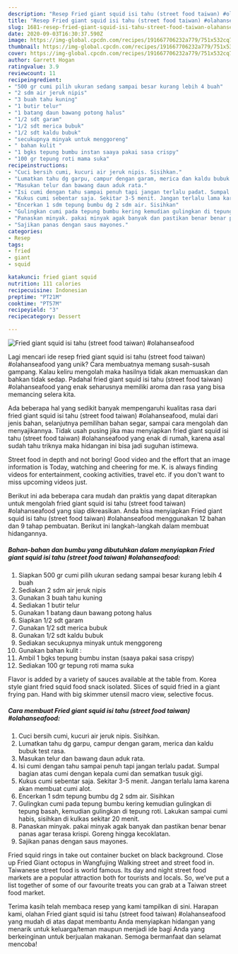 ```yaml
---
description: "Resep Fried giant squid isi tahu (street food taiwan) #olahanseafood yang Bisa Manjain Lidah"
title: "Resep Fried giant squid isi tahu (street food taiwan) #olahanseafood yang Bisa Manjain Lidah"
slug: 1681-resep-fried-giant-squid-isi-tahu-street-food-taiwan-olahanseafood-yang-bisa-manjain-lidah
date: 2020-09-03T16:30:37.590Z
image: https://img-global.cpcdn.com/recipes/191667706232a779/751x532cq70/fried-giant-squid-isi-tahu-street-food-taiwan-olahanseafood-foto-resep-utama.jpg
thumbnail: https://img-global.cpcdn.com/recipes/191667706232a779/751x532cq70/fried-giant-squid-isi-tahu-street-food-taiwan-olahanseafood-foto-resep-utama.jpg
cover: https://img-global.cpcdn.com/recipes/191667706232a779/751x532cq70/fried-giant-squid-isi-tahu-street-food-taiwan-olahanseafood-foto-resep-utama.jpg
author: Garrett Hogan
ratingvalue: 3.9
reviewcount: 11
recipeingredient:
- "500 gr cumi pilih ukuran sedang sampai besar kurang lebih 4 buah"
- "2 sdm air jeruk nipis"
- "3 buah tahu kuning"
- "1 butir telur"
- "1 batang daun bawang potong halus"
- "1/2 sdt garam"
- "1/2 sdt merica bubuk"
- "1/2 sdt kaldu bubuk"
- "secukupnya minyak untuk menggoreng"
- " bahan kulit "
- "1 bgks tepung bumbu instan saaya pakai sasa crispy"
- "100 gr tepung roti mama suka"
recipeinstructions:
- "Cuci bersih cumi, kucuri air jeruk nipis. Sisihkan."
- "Lumatkan tahu dg garpu, campur dengan garam, merica dan kaldu bubuk test rasa."
- "Masukan telur dan bawang daun aduk rata."
- "Isi cumi dengan tahu sampai penuh tapi jangan terlalu padat. Sumpal bagian atas cumi dengan kepala cumi dan sematkan tusuk gigi."
- "Kukus cumi sebentar saja. Sekitar 3-5 menit. Jangan terlalu lama karena akan membuat cumi alot."
- "Encerkan 1 sdm tepung bumbu dg 2 sdm air. Sisihkan"
- "Gulingkan cumi pada tepung bumbu kering kemudian gulingkan di tepung basah, kemudian gulingkan di tepung roti. Lakukan sampai cumi habis, sisihkan di kulkas sekitar 20 menit."
- "Panaskan minyak. pakai minyak agak banyak dan pastikan benar benar panas agar terasa krispi. Goreng hingga kecoklatan."
- "Sajikan panas dengan saus mayones."
categories:
- Resep
tags:
- fried
- giant
- squid

katakunci: fried giant squid 
nutrition: 111 calories
recipecuisine: Indonesian
preptime: "PT21M"
cooktime: "PT57M"
recipeyield: "3"
recipecategory: Dessert

---
```



![Fried giant squid isi tahu (street food taiwan) #olahanseafood](https://img-global.cpcdn.com/recipes/191667706232a779/751x532cq70/fried-giant-squid-isi-tahu-street-food-taiwan-olahanseafood-foto-resep-utama.jpg)

Lagi mencari ide resep fried giant squid isi tahu (street food taiwan) #olahanseafood yang unik? Cara membuatnya memang susah-susah gampang. Kalau keliru mengolah maka hasilnya tidak akan memuaskan dan bahkan tidak sedap. Padahal fried giant squid isi tahu (street food taiwan) #olahanseafood yang enak seharusnya memiliki aroma dan rasa yang bisa memancing selera kita.

Ada beberapa hal yang sedikit banyak mempengaruhi kualitas rasa dari fried giant squid isi tahu (street food taiwan) #olahanseafood, mulai dari jenis bahan, selanjutnya pemilihan bahan segar, sampai cara mengolah dan menyajikannya. Tidak usah pusing jika mau menyiapkan fried giant squid isi tahu (street food taiwan) #olahanseafood yang enak di rumah, karena asal sudah tahu triknya maka hidangan ini bisa jadi suguhan istimewa.

Street food in depth and not boring! Good video and the effort that an image information is Today, watching and cheering for me. K. is always finding videos for entertainment, cooking activities, travel etc. if you don&#39;t want to miss upcoming videos just.


Berikut ini ada beberapa cara mudah dan praktis yang dapat diterapkan untuk mengolah fried giant squid isi tahu (street food taiwan) #olahanseafood yang siap dikreasikan. Anda bisa menyiapkan Fried giant squid isi tahu (street food taiwan) #olahanseafood menggunakan 12 bahan dan 9 tahap pembuatan. Berikut ini langkah-langkah dalam membuat hidangannya.

<!--inarticleads1-->

##### Bahan-bahan dan bumbu yang dibutuhkan dalam menyiapkan Fried giant squid isi tahu (street food taiwan) #olahanseafood:

1. Siapkan 500 gr cumi pilih ukuran sedang sampai besar kurang lebih 4 buah
1. Sediakan 2 sdm air jeruk nipis
1. Gunakan 3 buah tahu kuning
1. Sediakan 1 butir telur
1. Gunakan 1 batang daun bawang potong halus
1. Siapkan 1/2 sdt garam
1. Gunakan 1/2 sdt merica bubuk
1. Gunakan 1/2 sdt kaldu bubuk
1. Sediakan secukupnya minyak untuk menggoreng
1. Gunakan  bahan kulit :
1. Ambil 1 bgks tepung bumbu instan (saaya pakai sasa crispy)
1. Sediakan 100 gr tepung roti mama suka


Flavor is added by a variety of sauces available at the table from. Korea style giant fried squid food snack isolated. Slices of squid fried in a giant frying pan. Hand with big skimmer utensil macro view, selective focus. 

<!--inarticleads2-->

##### Cara membuat Fried giant squid isi tahu (street food taiwan) #olahanseafood:

1. Cuci bersih cumi, kucuri air jeruk nipis. Sisihkan.
1. Lumatkan tahu dg garpu, campur dengan garam, merica dan kaldu bubuk test rasa.
1. Masukan telur dan bawang daun aduk rata.
1. Isi cumi dengan tahu sampai penuh tapi jangan terlalu padat. Sumpal bagian atas cumi dengan kepala cumi dan sematkan tusuk gigi.
1. Kukus cumi sebentar saja. Sekitar 3-5 menit. Jangan terlalu lama karena akan membuat cumi alot.
1. Encerkan 1 sdm tepung bumbu dg 2 sdm air. Sisihkan
1. Gulingkan cumi pada tepung bumbu kering kemudian gulingkan di tepung basah, kemudian gulingkan di tepung roti. Lakukan sampai cumi habis, sisihkan di kulkas sekitar 20 menit.
1. Panaskan minyak. pakai minyak agak banyak dan pastikan benar benar panas agar terasa krispi. Goreng hingga kecoklatan.
1. Sajikan panas dengan saus mayones.


Fried squid rings in take out container bucket on black background. Close up Fried Giant octopus in Wangfujing Walking street and street food in. Taiwanese street food is world famous. Its day and night street food markets are a popular attraction both for tourists and locals. So, we&#39;ve put a list together of some of our favourite treats you can grab at a Taiwan street food market. 

Terima kasih telah membaca resep yang kami tampilkan di sini. Harapan kami, olahan Fried giant squid isi tahu (street food taiwan) #olahanseafood yang mudah di atas dapat membantu Anda menyiapkan hidangan yang menarik untuk keluarga/teman maupun menjadi ide bagi Anda yang berkeinginan untuk berjualan makanan. Semoga bermanfaat dan selamat mencoba!
